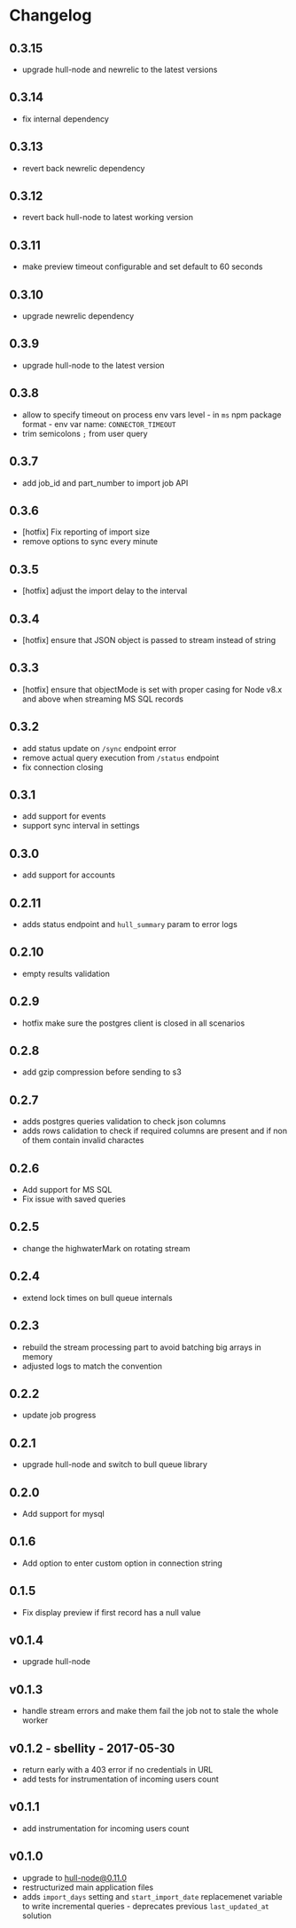 # Changelog

## 0.3.15
- upgrade hull-node and newrelic to the latest versions

## 0.3.14
- fix internal dependency

## 0.3.13
- revert back newrelic dependency

## 0.3.12
- revert back hull-node to latest working version

## 0.3.11
- make preview timeout configurable and set default to 60 seconds

## 0.3.10
- upgrade newrelic dependency

## 0.3.9
- upgrade hull-node to the latest version

## 0.3.8
- allow to specify timeout on process env vars level - in `ms` npm package format - env var name: `CONNECTOR_TIMEOUT`
- trim semicolons `;` from user query

## 0.3.7
- add job_id and part_number to import job API

## 0.3.6
- [hotfix] Fix reporting of import size
- remove options to sync every minute

## 0.3.5
- [hotfix] adjust the import delay to the interval

## 0.3.4
- [hotfix] ensure that JSON object is passed to stream instead of string

## 0.3.3
- [hotfix] ensure that objectMode is set with proper casing for Node v8.x and above when streaming MS SQL records

## 0.3.2
- add status update on `/sync` endpoint error
- remove actual query execution from `/status` endpoint
- fix connection closing

## 0.3.1
- add support for events
- support sync interval in settings

## 0.3.0
- add support for accounts

## 0.2.11
- adds status endpoint and `hull_summary` param to error logs

## 0.2.10
- empty results validation

## 0.2.9
- hotfix make sure the postgres client is closed in all scenarios

## 0.2.8
- add gzip compression before sending to s3

## 0.2.7
- adds postgres queries validation to check json columns
- adds rows calidation to check if required columns are present and if non of them contain invalid charactes

## 0.2.6
- Add support for MS SQL
- Fix issue with saved queries

## 0.2.5
- change the highwaterMark on rotating stream

## 0.2.4
- extend lock times on bull queue internals

## 0.2.3
- rebuild the stream processing part to avoid batching big arrays in memory
- adjusted logs to match the convention

## 0.2.2
- update job progress

## 0.2.1
- upgrade hull-node and switch to bull queue library

## 0.2.0
- Add support for mysql

## 0.1.6
- Add option to enter custom option in connection string

## 0.1.5
- Fix display preview if first record has a null value

## v0.1.4
- upgrade hull-node

## v0.1.3
- handle stream errors and make them fail the job not to stale the whole worker

## v0.1.2 - sbellity - 2017-05-30
- return early with a 403 error if no credentials in URL
- add tests for instrumentation of incoming users count

## v0.1.1
- add instrumentation for incoming users count

## v0.1.0
- upgrade to hull-node@0.11.0
- restructurized main application files
- adds `import_days` setting and `start_import_date` replacemenet variable to write incremental queries - deprecates previous `last_updated_at` solution
